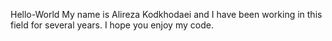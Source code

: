 Hello-World
My name is Alireza Kodkhodaei and I have been working in this field for several years.
I hope you enjoy my code.
